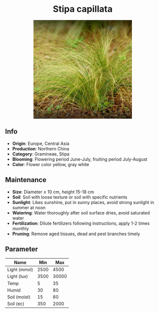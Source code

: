 <h1 align='center'>Stipa capillata</h1>
<p align="center">
    <img 
        align='center'
        width='320'
        src="../images/stipa capillata.png" 
        alt='Stipa capillata' />
</p>

## Info

 - **Origin**: Europe, Central Asia
 - **Production**: Northern China
 - **Category**: Gramineae, Stipa
 - **Blooming**: Flowering period June-July, fruiting period July-August
 - **Color**: Flower color yellow, gray white

## Maintenance

 - **Size**: Diameter ≥ 10 cm, height 15-18 cm
 - **Soil**: Soil with loose texture or soil with specific nutrients
 - **Sunlight**: Likes sunshine, put in sunny places, avoid strong sunlight in summer at noon
 - **Watering**: Water thoroughly after soil surface dries, avoid saturated water
 - **Fertilization**: Dilute fertilizers following instructions, apply 1-2 times monthly
 - **Pruning**: Remove aged tissues, dead and pest branches timely

## Parameter

| Name         | Min  | Max   |
|--------------|------|-------|
| Light (mmol) | 2500 | 4500  |
| Light (lux)  | 3500 | 30000 |
| Temp         | 5    | 35    |
| Humid        | 30   | 80    |
| Soil (moist) | 15   | 60    |
| Soil (ec)    | 350  | 2000  |
